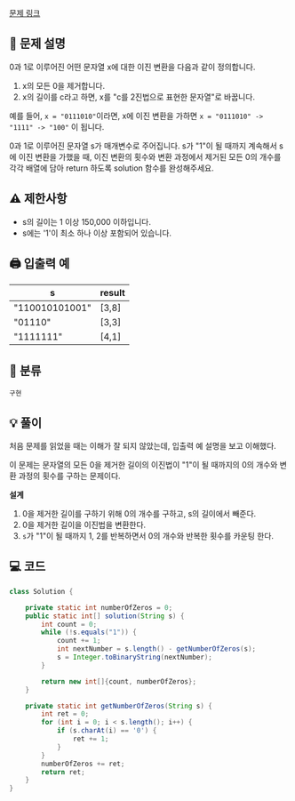 [문제 링크](https://programmers.co.kr/learn/courses/30/lessons/70129)

## 📝 문제 설명
0과 1로 이루어진 어떤 문자열 x에 대한 이진 변환을 다음과 같이 정의합니다.
1. x의 모든 0을 제거합니다.
2. x의 길이를 c라고 하면, x를 "c를 2진법으로 표현한 문자열"로 바꿉니다.

예를 들어, `x = "0111010"`이라면, x에 이진 변환을 가하면 `x = "0111010" -> "1111" -> "100"` 이 됩니다.

0과 1로 이루어진 문자열 s가 매개변수로 주어집니다. s가 "1"이 될 때까지 계속해서 s에 이진 변환을 가했을 때, 이진 변환의 횟수와 변환 과정에서 제거된 모든 0의 개수를 각각 배열에 담아 return 하도록 solution 함수를 완성해주세요.

## ⚠️ 제한사항
- s의 길이는 1 이상 150,000 이하입니다.
- s에는 '1'이 최소 하나 이상 포함되어 있습니다.

## 🖨 입출력 예
s|result
--|--
"110010101001"|[3,8]
"01110"|[3,3]
"1111111"|[4,1]

## 📂 분류
`구현`

## 💡 풀이
처음 문제를 읽었을 때는 이해가 잘 되지 않았는데, 입출력 예 설명을 보고 이해했다.

이 문제는 문자열의 모든 0을 제거한 길이의 이진법이 "1"이 될 때까지의 0의 개수와 변환 과정의 횟수를 구하는 문제이다.

**설계**
1. 0을 제거한 길이를 구하기 위해 0의 개수를 구하고, s의 길이에서 빼준다.
2. 0을 제거한 길이을 이진법을 변환한다.
3. `s`가 "1"이 될 때까지 1, 2를 반복하면서 0의 개수와 반복한 횟수를 카운팅 한다.

## 💻 코드
```java
class Solution {

    private static int numberOfZeros = 0;
    public static int[] solution(String s) {
        int count = 0;
        while (!s.equals("1")) {
            count += 1;
            int nextNumber = s.length() - getNumberOfZeros(s);
            s = Integer.toBinaryString(nextNumber);
        }

        return new int[]{count, numberOfZeros};
    }

    private static int getNumberOfZeros(String s) {
        int ret = 0;
        for (int i = 0; i < s.length(); i++) {
            if (s.charAt(i) == '0') {
                ret += 1;
            }
        }
        numberOfZeros += ret;
        return ret;
    }
}
```